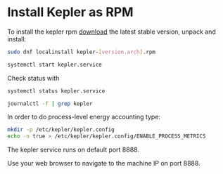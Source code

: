 # Install Kepler as RPM
To install the kepler rpm [download](https://github.com/sustainable-computing-io/kepler/releases/) the latest stable version, unpack and install:

```sh
sudo dnf localinstall kepler-[version.arch].rpm

systemctl start kepler.service
```

Check status with

```sh
systemctl status kepler.service

journalctl -f | grep kepler
```

In order to do process-level energy accounting type:
```sh
mkdir -p /etc/kepler/kepler.config
echo -n true > /etc/kepler/kepler.config/ENABLE_PROCESS_METRICS
```
The kepler service runs on default port 8888.

Use your web browser to navigate to the machine IP on port 8888.